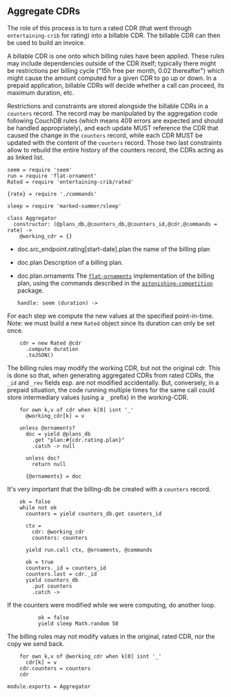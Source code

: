 Aggregate CDRs
--------------

The role of this process is to turn a rated CDR (that went through `entertaining-crib` for rating) into a billable CDR. The billable CDR can then be used to build an invoice.

A billable CDR is one onto which billing rules have been applied. These rules may include dependencies outside of the CDR itself; typically there might be restrictions per billing cycle ("15h free per month, 0.02 thereafter") which might cause the amount computed for a given CDR to go up or down. In a prepaid application, billable CDRs will decide whether a call can proceed, its maximum duration, etc.

Restrictions and constraints are stored alongside the billable CDRs in a `counters` record. The record may be manipulated by the aggregation code following CouchDB rules (which means 409 errors are expected and should be handled appropriately), and each update MUST reference the CDR that caused the change in the `counters` record, while each CDR MUST be updated with the content of the `counters` record. Those two last constraints allow to rebuild the entire history of the counters record, the CDRs acting as as linked list.

    seem = require 'seem'
    run = require 'flat-ornament'
    Rated = require 'entertaining-crib/rated'

    {rate} = require './commands'

    sleep = require 'marked-summer/sleep'

    class Aggregator
      constructor: (@plans_db,@counters_db,@counters_id,@cdr,@commands = rate) ->
        @working_cdr = {}

* doc.src_endpoint.rating[start-date].plan the name of the billing plan
* doc.plan Description of a billing plan.
* doc.plan.ornaments The [`flat-ornaments`](#pkg.flat-ornaments) implementation of the billing plan, using the commands described in the [`astonishing-competition`](#pkg.astonishing-competition) package.

      handle: seem (duration) ->

For each step we compute the new values at the specified point-in-time.
Note: we must build a new `Rated` object since its duration can only be set once.

        cdr = new Rated @cdr
          .compute duration
          .toJSON()

The billing rules may modify the working CDR, but not the original cdr.
This is done so that, when generating aggregated CDRs from rated CDRs, the `_id` and `_rev` fields esp. are not modified accidentally.
But, conversely, in a prepaid situation, the code running multiple times for the same call could store intermediary values (using a `_` prefix) in the working-CDR.

        for own k,v of cdr when k[0] isnt '_'
          @working_cdr[k] = v

        unless @ornaments?
          doc = yield @plans_db
            .get "plan:#{cdr.rating.plan}"
            .catch -> null

          unless doc?
            return null

          {@ornaments} = doc

It's very important that the billing-db be created with a `counters` record.

        ok = false
        while not ok
          counters = yield counters_db.get counters_id

          ctx =
            cdr: @working_cdr
            counters: counters

          yield run.call ctx, @ornaments, @commands

          ok = true
          counters._id = counters_id
          counters.last = cdr._id
          yield counters_db
            .put counters
            .catch ->

If the counters were modified while we were computing, do another loop.

              ok = false
              yield sleep Math.random 50

The billing rules may not modify values in the original, rated CDR,
nor the copy we send back.

        for own k,v of @working_cdr when k[0] isnt '_'
          cdr[k] = v
        cdr.counters = counters
        cdr

    module.exports = Aggregator
